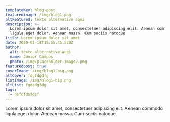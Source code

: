 ```yaml
---
templateKey: blog-post
featuredimage: /img/blog1.png
altFeatured: texto alternativo aqui
description: >-
  Lorem ipsum dolor sit amet, consectetuer adipiscing elit. Aenean commodo
  ligula eget dolor. Aenean massa. Cum sociis natoque
title: Lorem ipsum dolor sit amet
date: 2020-01-14T15:55:45.530Z
author:
  alt: texto alternativo auqi
  name: Junior Campos
  photo: /img/placeholder-image2.png
featuredpost: true
coverImage: /img/blog1-big.png
altCover: fdgfdgdfg
listImage: /img/blog1-big.png
altList: fgdgdgfdg
tags:
  - dsfdfdsfdsf
---
```

Lorem ipsum dolor sit amet, consectetuer adipiscing elit. Aenean commodo ligula eget dolor. Aenean massa. Cum sociis natoque
